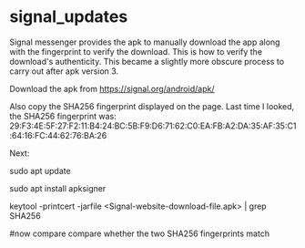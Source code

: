 # signal_updates
Signal messenger provides the apk to manually download the app along with the fingerprint to verify the download. This is how to verify the download's authenticity. This became a slightly more obscure process to carry out after apk version 3.

Download the apk from https://signal.org/android/apk/

Also copy the SHA256 fingerprint displayed on the page. Last time I looked, the SHA256 fingerprint was:
29:F3:4E:5F:27:F2:11:B4:24:BC:5B:F9:D6:71:62:C0:EA:FB:A2:DA:35:AF:35:C1:64:16:FC:44:62:76:BA:26

Next:

sudo apt update

sudo apt install apksigner

keytool -printcert -jarfile <Signal-website-download-file.apk> | grep SHA256

#now compare compare whether the two SHA256 fingerprints match
